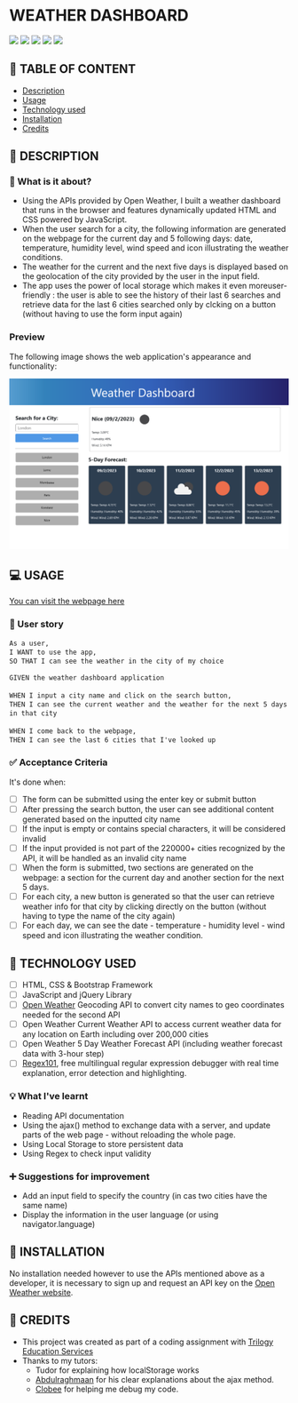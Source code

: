 # WEATHER DASHBOARD

![](https://img.shields.io/badge/html-HTML5-orange?logo=html5)
![](https://img.shields.io/badge/css-CSS3-%231572B6?logo=css3)
![](https://img.shields.io/badge/JavaScript-lightgrey?logo=javascript)
![](https://img.shields.io/badge/jQuery-0769AD?logo=jquery)
![](https://img.shields.io/badge/Bootstrap-563D7C?style=flat&logo=bootstrap&logoColor=white)

## 🚩 TABLE OF CONTENT

- [Description](#-description)
- [Usage](#-usage)
- [Technology used](#-technology-used)
- [Installation](#-installation)
- [Credits](#-credits)

## 📖 DESCRIPTION

### 🎯 What is it about?

- Using the APIs provided by Open Weather, I built a weather dashboard that runs in the browser and features dynamically updated HTML and CSS powered by JavaScript.
- When the user search for a city, the following information are generated on the webpage for the current day and 5 following days: date, temperature, humidity level, wind speed and icon illustrating the weather conditions.
- The weather for the current and the next five days is displayed based on the geolocation of the city provided by the user in the input field.
- The app uses the power of local storage which makes it even moreuser-friendly : the user is able to see the history of their last 6 searches and retrieve data for the last 6 cities searched only by clcking on a button (without having to use the form input again)

### Preview

The following image shows the web application's appearance and functionality:

![Weather dashboard](./assets/images/weather-dashboard.png)

## 💻 USAGE

[You can visit the webpage here](https://senseilein.github.io/weather-dashboard)

### 💬 User story

```
As a user,
I WANT to use the app,
SO THAT I can see the weather in the city of my choice
```

```
GIVEN the weather dashboard application

WHEN I input a city name and click on the search button,
THEN I can see the current weather and the weather for the next 5 days in that city

WHEN I come back to the webpage,
THEN I can see the last 6 cities that I've looked up

```

### ✅ Acceptance Criteria

It's done when:

- [ ] The form can be submitted using the enter key or submit button
- [ ] After pressing the search button, the user can see additional content generated based on the inputted city name
- [ ] If the input is empty or contains special characters, it will be considered invalid
- [ ] If the input provided is not part of the 220000+ cities recognized by the API, it will be handled as an invalid city name
- [ ] When the form is submitted, two sections are generated on the webpage: a section for the current day and another section for the next 5 days.
- [ ] For each city, a new button is generated so that the user can retrieve weather info for that city by clicking directly on the button (without having to type the name of the city again)
- [ ] For each day, we can see the date - temperature - humidity level - wind speed and icon illustrating the weather condition.

## 🔧 TECHNOLOGY USED

- [ ] HTML, CSS & Bootstrap Framework
- [ ] JavaScript and jQuery Library
- [ ] [Open Weather](https://openweathermap.org/api) Geocoding API to convert city names to geo coordinates needed for the second API
- [ ] Open Weather Current Weather API to access current weather data for any location on Earth including over 200,000 cities
- [ ] Open Weather 5 Day Weather Forecast API (including weather forecast data with 3-hour step)
- [ ] [Regex101](https://regex101.com/), free multilingual regular expression debugger with real time explanation, error detection and highlighting.

### 💡 What I've learnt

- Reading API documentation
- Using the ajax() method to exchange data with a server, and update parts of the web page - without reloading the whole page.
- Using Local Storage to store persistent data
- Using Regex to check input validity

### ➕ Suggestions for improvement

- Add an input field to specify the country (in cas two cities have the same name)
- Display the information in the user language (or using navigator.language)

## 🚀 INSTALLATION

No installation needed however to use the APIs mentioned above as a developer, it is necessary to sign up and request an API key on the [Open Weather website](https://openweathermap.org/api).

## 💬 CREDITS

- This project was created as part of a coding assignment with [Trilogy Education Services](https://skillsforlife.edx.org/?utm_source=govuk)
- Thanks to my tutors: 
    - Tudor for explaining how localStorage works
    - [Abdulraghmaan](https://github.com/agabrie) for his clear explanations about the ajax method.
    - [Clobee](https://github.com/clobee) for helping me debug my code.
